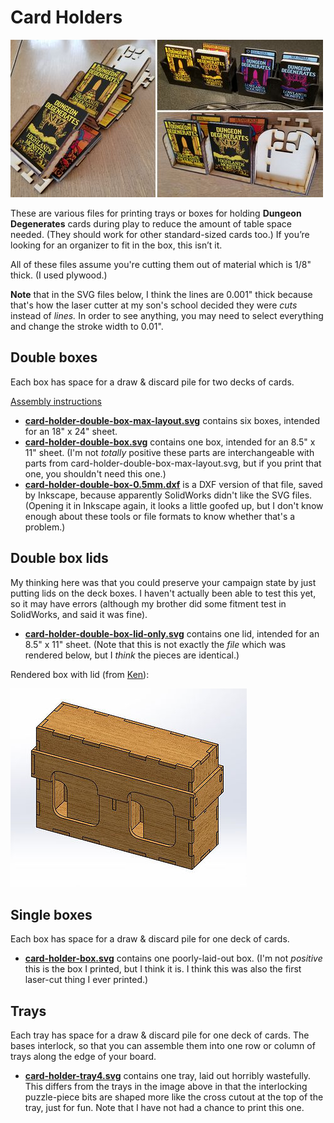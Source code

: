 # Card Holders

![Image](img/overview.jpg)

These are various files for printing trays or boxes for holding
**Dungeon Degenerates** cards during play to reduce the amount of table
space needed.  (They should work for other standard-sized cards too.)
If you’re looking for an organizer to fit in the box, this isn’t it.

All of these files assume you're cutting them out of material which is
1/8" thick.  (I used plywood.)

**Note** that in the SVG files below, I think the lines are 0.001" thick
because that's how the laser cutter at my son's school decided they were
*cuts* instead of *lines.*  In order to see anything, you may need to
select everything and change the stroke width to 0.01".


## Double boxes

Each box has space for a draw & discard pile for two decks of cards.

[Assembly instructions](instructions-double-box.md)

* **[card-holder-double-box-max-layout.svg](card-holder-double-box-max-layout.svg)**
  contains six boxes, intended for an 18" x 24" sheet.
* **[card-holder-double-box.svg](card-holder-double-box.svg)** contains
  one box, intended for an 8.5" x 11" sheet.  (I'm not *totally*
  positive these parts are interchangeable with parts from
  card-holder-double-box-max-layout.svg, but if you print that one, you
  shouldn't need this one.)
* **[card-holder-double-box-0.5mm.dxf](card-holder-double-box-0.5mm.dxf)**
  is a DXF version of that file, saved by Inkscape, because apparently
  SolidWorks didn't like the SVG files.  (Opening it in Inkscape again,
  it looks a little goofed up, but I don't know enough about these tools
  or file formats to know whether that's a problem.)


## Double box lids

My thinking here was that you could preserve your campaign state by just
putting lids on the deck boxes.  I haven't actually been able to test
this yet, so it may have errors (although my brother did some fitment
test in SolidWorks, and said it was fine).

* **[card-holder-double-box-lid-only.svg](card-holder-double-box-lid-only.svg)**
  contains one lid, intended for an 8.5" x 11" sheet.  (Note that this
  is not exactly the *file* which was rendered below, but I *think* the
  pieces are identical.)

Rendered box with lid (from [Ken](https://www.kbcad.engineering/)):

![Image](img/double-box-lid-render.jpg)


## Single boxes

Each box has space for a draw & discard pile for one deck of cards.

* **[card-holder-box.svg]()** contains one poorly-laid-out box.  (I'm
  not *positive* this is the box I printed, but I think it is.  I think
  this was also the first laser-cut thing I ever printed.)


## Trays

Each tray has space for a draw & discard pile for one deck of cards.
The bases interlock, so that you can assemble them into one row or
column of trays along the edge of your board.

* **[card-holder-tray4.svg](card-holder-tray4.svg)** contains one tray,
  laid out horribly wastefully.  This differs from the trays in the
  image above in that the interlocking puzzle-piece bits are shaped more
  like the cross cutout at the top of the tray, just for fun.  Note that
  I have not had a chance to print this one.
